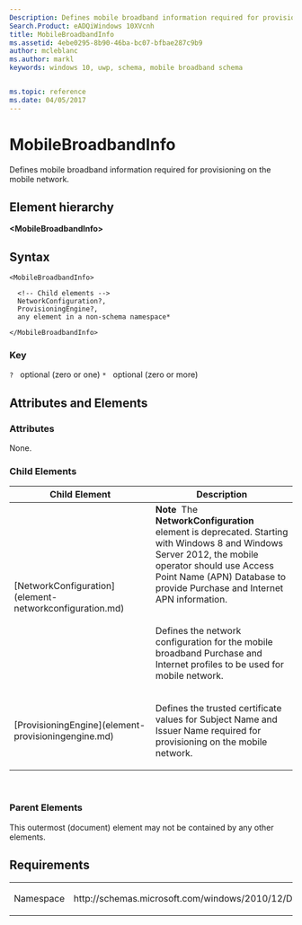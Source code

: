 ```yaml
---
Description: Defines mobile broadband information required for provisioning on the mobile network.
Search.Product: eADQiWindows 10XVcnh
title: MobileBroadbandInfo
ms.assetid: 4ebe0295-8b90-46ba-bc07-bfbae287c9b9
author: mcleblanc
ms.author: markl
keywords: windows 10, uwp, schema, mobile broadband schema


ms.topic: reference
ms.date: 04/05/2017
---
```


# MobileBroadbandInfo


Defines mobile broadband information required for provisioning on the mobile network.

## Element hierarchy

**&lt;MobileBroadbandInfo&gt;**

## Syntax

``` syntax
<MobileBroadbandInfo>

  <!-- Child elements -->
  NetworkConfiguration?,
  ProvisioningEngine?,
  any element in a non-schema namespace*

</MobileBroadbandInfo>
```

### Key

`?`   optional (zero or one)
`*`   optional (zero or more)

## Attributes and Elements


### Attributes

None.

### Child Elements

<table>
<colgroup>
<col width="50%" />
<col width="50%" />
</colgroup>
<thead>
<tr class="header">
<th>Child Element</th>
<th>Description</th>
</tr>
</thead>
<tbody>
<tr class="odd">
<td>[NetworkConfiguration](element-networkconfiguration.md)</td>
<td><div class="alert">
<strong>Note</strong>  The <strong>NetworkConfiguration</strong> element is deprecated. Starting with Windows 8 and Windows Server 2012, the mobile operator should use Access Point Name (APN) Database to provide Purchase and Internet APN information.
</div>
<div>
 
</div>
<p>Defines the network configuration for the mobile broadband Purchase and Internet profiles to be used for mobile network.</p></td>
</tr>
<tr class="even">
<td>[ProvisioningEngine](element-provisioningengine.md)</td>
<td><p>Defines the trusted certificate values for Subject Name and Issuer Name required for provisioning on the mobile network.</p></td>
</tr>
</tbody>
</table>

 

### Parent Elements

This outermost (document) element may not be contained by any other elements.

## Requirements

<table>
<colgroup>
<col width="50%" />
<col width="50%" />
</colgroup>
<tbody>
<tr class="odd">
<td><p>Namespace</p></td>
<td><p>http://schemas.microsoft.com/windows/2010/12/DeviceMetadata/MobileBroadbandInfo</p></td>
</tr>
</tbody>
</table>

 

 



